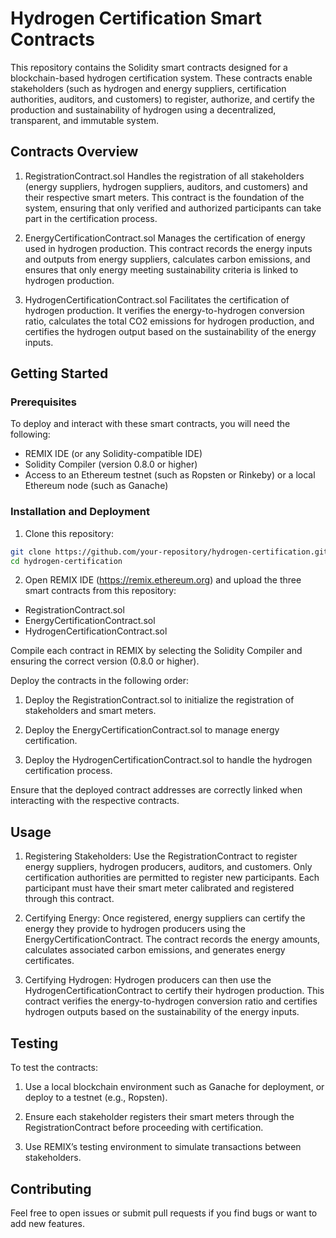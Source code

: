 # Hydrogen Certification Smart Contracts

This repository contains the Solidity smart contracts designed for a blockchain-based hydrogen certification system. These contracts enable stakeholders (such as hydrogen and energy suppliers, certification authorities, auditors, and customers) to register, authorize, and certify the production and sustainability of hydrogen using a decentralized, transparent, and immutable system.

## Contracts Overview

1. RegistrationContract.sol
Handles the registration of all stakeholders (energy suppliers, hydrogen suppliers, auditors, and customers) and their respective smart meters. This contract is the foundation of the system, ensuring that only verified and authorized participants can take part in the certification process.

2. EnergyCertificationContract.sol
Manages the certification of energy used in hydrogen production. This contract records the energy inputs and outputs from energy suppliers, calculates carbon emissions, and ensures that only energy meeting sustainability criteria is linked to hydrogen production.

3. HydrogenCertificationContract.sol
Facilitates the certification of hydrogen production. It verifies the energy-to-hydrogen conversion ratio, calculates the total CO2 emissions for hydrogen production, and certifies the hydrogen output based on the sustainability of the energy inputs.

## Getting Started
### Prerequisites
To deploy and interact with these smart contracts, you will need the following:

* REMIX IDE (or any Solidity-compatible IDE)
* Solidity Compiler (version 0.8.0 or higher)
* Access to an Ethereum testnet (such as Ropsten or Rinkeby) or a local Ethereum node (such as Ganache)

### Installation and Deployment
1. Clone this repository:

```bash
git clone https://github.com/your-repository/hydrogen-certification.git
cd hydrogen-certification
```

2. Open REMIX IDE (https://remix.ethereum.org) and upload the three smart contracts from this repository:

* RegistrationContract.sol
* EnergyCertificationContract.sol
* HydrogenCertificationContract.sol
  
Compile each contract in REMIX by selecting the Solidity Compiler and ensuring the correct version (0.8.0 or higher).

Deploy the contracts in the following order:

1. Deploy the RegistrationContract.sol to initialize the registration of stakeholders and smart meters.
   
2. Deploy the EnergyCertificationContract.sol to manage energy certification.
   
3. Deploy the HydrogenCertificationContract.sol to handle the hydrogen certification process.
   
Ensure that the deployed contract addresses are correctly linked when interacting with the respective contracts.

## Usage
1. Registering Stakeholders:
Use the RegistrationContract to register energy suppliers, hydrogen producers, auditors, and customers. Only certification authorities are permitted to register new participants. Each participant must have their smart meter calibrated and registered through this contract.

2. Certifying Energy:
Once registered, energy suppliers can certify the energy they provide to hydrogen producers using the EnergyCertificationContract. The contract records the energy amounts, calculates associated carbon emissions, and generates energy certificates.

3. Certifying Hydrogen:
Hydrogen producers can then use the HydrogenCertificationContract to certify their hydrogen production. This contract verifies the energy-to-hydrogen conversion ratio and certifies hydrogen outputs based on the sustainability of the energy inputs.

## Testing
To test the contracts:

1. Use a local blockchain environment such as Ganache for deployment, or deploy to a testnet (e.g., Ropsten).
   
2. Ensure each stakeholder registers their smart meters through the RegistrationContract before proceeding with certification.
   
3. Use REMIX’s testing environment to simulate transactions between stakeholders.
   
## Contributing
Feel free to open issues or submit pull requests if you find bugs or want to add new features.
